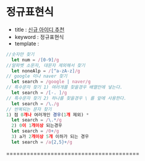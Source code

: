 # 정규표현식

- title : [신규 아이디 추천](https://github.com/dagchigo-ssgtudy/dagchigo-ssgtudy/blob/main/Algorithm/%EC%A0%95%EA%B7%9C%ED%91%9C%ED%98%84%EC%8B%9D/%EC%8B%A0%EA%B7%9C%20%EC%95%84%EC%9D%B4%EB%94%94%20%EC%B6%94%EC%B2%9C.html)
- keyword : 정규표현식
- template :  
```js
//숫자만 찾기
  let num = /[0-9]/g
//알파벳 소문자, 대문자 제외해서 찾기
  let noneAlp = /[^a-zA-z]/g
// google 이나 naver 찾기
  let search = /google | naver/g
// 특수문자 찾기 1) 여러개를 찾을경우 배열안에 넣는다.
  let search = /[-. ]/g
// 특수문자 찾기 2) 하나를 찾을경우 \ 를 앞에 사용한다.
  let search = /\./g
// 반복되는 문자 찾기
1) 점 0개나 여러개인 경우(1개 제외) *
  let search = /\.*/g
  2) 0이 1개이상 되는경우
  let search = /0+/g
  3) a가 2개이상 5개 이하가 되는 경우
  let search = /a{2,5}+/g
```

=======================================

